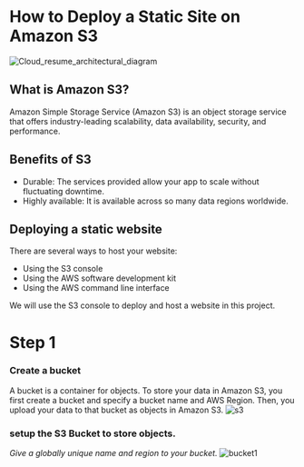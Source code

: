 # How to Deploy a Static Site on Amazon S3
![Cloud_resume_architectural_diagram](https://github.com/zablon-oigo/deploy-static-site-on-amazon-s3/assets/143833326/bfa4c4a1-f270-4774-b199-7b5f909d87f2)

## What is Amazon S3?
Amazon Simple Storage Service (Amazon S3) is an object storage service that offers industry-leading scalability, data availability, security, and performance.

## Benefits of S3
- Durable: The services provided allow your app to scale without fluctuating downtime.
- Highly available: It is available across so many data regions worldwide.
## Deploying a static website
 There are several ways to host your website:
 - Using the S3 console
 - Using the AWS software development kit
 - Using the AWS command line interface
   
We will use the S3 console to deploy and host a website in this project.

# Step 1
 ### Create a bucket
A bucket is a container for objects. To store your data in Amazon S3, you first create a bucket and specify a bucket name and AWS Region. Then, you upload your data to that bucket as objects in Amazon S3.
![s3](https://github.com/zablon-oigo/deploy-static-site-on-amazon-s3/assets/143833326/fc04633e-cd28-4990-8189-0e602b60a2fb)
 ###  setup the S3 Bucket to store objects.
 *Give a globally unique name and region to your bucket.*
![bucket1](https://github.com/zablon-oigo/deploy-static-site-on-amazon-s3/assets/143833326/c173acd6-8588-4f8d-9c7b-ea46aeef0898)
